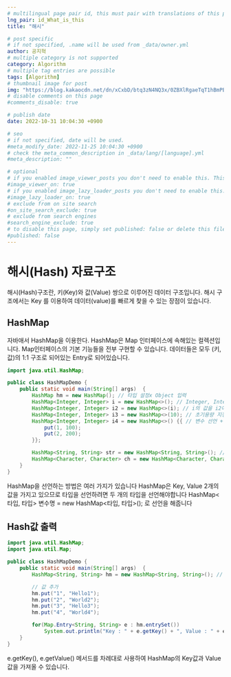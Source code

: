 ```yaml
---
# multilingual page pair id, this must pair with translations of this page. (This name must be unique)
lng_pair: id_What_is_this
title: "해시"

# post specific
# if not specified, .name will be used from _data/owner.yml
author: 공지혁
# multiple category is not supported
category: Algorithm
# multiple tag entries are possible
tags: [Algorithm]
# thumbnail image for post
img: "https://blog.kakaocdn.net/dn/xCxbD/btq3zN4NQ3x/0ZBXlRgaeTqT1hBmPBrOQk/img.png"
# disable comments on this page
#comments_disable: true

# publish date
date: 2022-10-31 10:04:30 +0900

# seo
# if not specified, date will be used.
#meta_modify_date: 2022-11-25 10:04:30 +0900
# check the meta_common_description in _data/lang/[language].yml
#meta_description: ""

# optional
# if you enabled image_viewer_posts you don't need to enable this. This is only if image_viewer_posts = false
#image_viewer_on: true
# if you enabled image_lazy_loader_posts you don't need to enable this. This is only if image_lazy_loader_posts = false
#image_lazy_loader_on: true
# exclude from on site search
#on_site_search_exclude: true
# exclude from search engines
#search_engine_exclude: true
# to disable this page, simply set published: false or delete this file
#published: false
---
```



# 해시(Hash) 자료구조
해시(Hash)구조란, 키(Key)와 값(Value) 쌍으로 이루어진 데이터 구조입니다. 해시 구조에서는 Key 를 이용하여 데이터(value)를 빠르게 찾을 수 있는 장점이 있습니다.

## HashMap
자바애서 HashMap을 이용한다.
HashMap은 Map 인터페이스에 속해있는 컬렉션입니다.
Map인터페이스의 기본 기능들을 전부 구현할 수 있습니다.
데이터들은 모두 (키, 값)의 1:1 구조로 되어있는 Entry로 되어있습니다.

```java
import java.util.HashMap;

public class HashMapDemo {
	public static void main(String[] args)  {
		HashMap hm = new HashMap(); // 타입 설정x Object 입력
		HashMap<Integer, Integer> i = new HashMap<>(); // Integer, Integer 타입 설정
		HashMap<Integer, Integer> i2 = new HashMap<>(i); // i의 값을 i2에 카피
		HashMap<Integer, Integer> i3 = new HashMap<>(10); // 초기용량 지정
		HashMap<Integer, Integer> i4 = new HashMap<>() {{ // 변수 선언 + 초기값 지정
			put(1, 100);
			put(2, 200);
		}};

		HashMap<String, String> str = new HashMap<String, String>(); // String, String 타입 설정
		HashMap<Character, Character> ch = new HashMap<Character, Character>(); // Char, Char 타입 설정
	}
}
```

HashMap을 선언하는 방법은 여러 가지가 있습니다
HashMap은 Key, Value 2개의 값을 가지고 있으므로 타입을 선언하려면 두 개의 타입을 선언해야합니다
HashMap<타입, 타입> 변수명 = new HashMap<타입, 타입>(); 로 선언을 해줍니다

## Hash값 출력
``` java
import java.util.HashMap;
import java.util.Map;

public class HashMapDemo {
	public static void main(String[] args)  {
		HashMap<String, String> hm = new HashMap<String, String>(); // HashMap 선언

		// 값 추가
		hm.put("1", "Hello1");
		hm.put("2", "World2");
		hm.put("3", "Hello3");
		hm.put("4", "World4");

		for(Map.Entry<String, String> e : hm.entrySet())
			System.out.println("Key : " + e.getKey() + ", Value : " + e.getValue());
	}
}
```

e.getKey(), e.getValue() 메서드를 차례대로 사용하여 HashMap의 Key값과 Value값을 가져올 수 있습니다.
